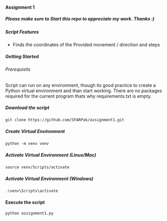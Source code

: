 #### Assignment 1
##### Please make sure to Start this repo to appreciate my work. Thanks :)

##### Script Features
- Finds the coordinates of the Provided movement / direction and steps


##### Getting Started
###### Prerequisits
Script can run on any environment, though its good practice to create a Python virtual environment and than start working.
There are no packages required for the current program thats why requirements.txt is empty.

##### Download the script
```
git clone https://github.com/SFARPak/assignment1.git
```

##### Create Virtual Environment
```
python -m venv venv
```

##### Activate Virtual Environment (Linux/Mac)
```
source venv/Scripts/activate
```

##### Activate Virtual Environment (Windows)
```
.\venv\Scripts\activate
```

#### Execute the script
```
python assignment1.py
```
